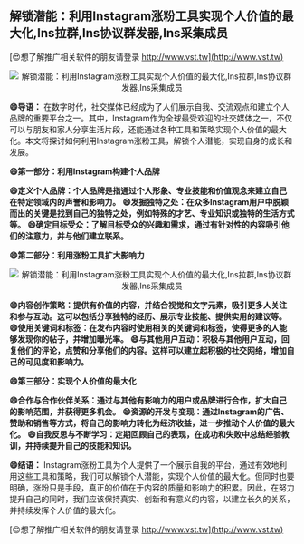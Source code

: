 ## **解锁潜能：利用Instagram涨粉工具实现个人价值的最大化,Ins拉群,Ins协议群发器,Ins采集成员**

[😍想了解推广相关软件的朋友请登录 http://www.vst.tw](http://www.vst.tw)

 <center><img src="https://vst.tw/MP4/tuiguang/png/8.png" alt="解锁潜能：利用Instagram涨粉工具实现个人价值的最大化,Ins拉群,Ins协议群发器,Ins采集成员"></center>

**😄导语：**
在数字时代，社交媒体已经成为了人们展示自我、交流观点和建立个人品牌的重要平台之一。其中，Instagram作为全球最受欢迎的社交媒体之一，不仅可以与朋友和家人分享生活片段，还能通过各种工具和策略实现个人价值的最大化。本文将探讨如何利用Instagram涨粉工具，解锁个人潜能，实现自身的成长和发展。

**😄第一部分：利用Instagram构建个人品牌**

**😄定义个人品牌：个人品牌是指通过个人形象、专业技能和价值观念来建立自己在特定领域内的声誉和影响力。**
**😄发掘独特之处：在众多Instagram用户中脱颖而出的关键是找到自己的独特之处，例如特殊的才艺、专业知识或独特的生活方式等。**
**😄确定目标受众：了解目标受众的兴趣和需求，通过有针对性的内容吸引他们的注意力，并与他们建立联系。**

**😄第二部分：利用涨粉工具扩大影响力**

 <center><img src="https://vst.tw/MP4/tuiguang/png/8.png" alt="解锁潜能：利用Instagram涨粉工具实现个人价值的最大化,Ins拉群,Ins协议群发器,Ins采集成员"></center>

**😄内容创作策略：提供有价值的内容，并结合视觉和文字元素，吸引更多人关注和参与互动。这可以包括分享独特的经历、展示专业技能、提供实用的建议等。**
**😄使用关键词和标签：在发布内容时使用相关的关键词和标签，使得更多的人能够发现你的帖子，并增加曝光率。**
**😄与其他用户互动：积极与其他用户互动，回复他们的评论，点赞和分享他们的内容。这样可以建立起积极的社交网络，增加自己的可见度和影响力。**

**😄第三部分：实现个人价值的最大化**

**😄合作与合作伙伴关系：通过与其他有影响力的用户或品牌进行合作，扩大自己的影响范围，并获得更多机会。**
**😄资源的开发与变现：通过Instagram的广告、赞助和销售等方式，将自己的影响力转化为经济收益，进一步推动个人价值的最大化。**
**😄自我反思与不断学习：定期回顾自己的表现，在成功和失败中总结经验教训，并持续提升自己的技能和知识。**

**😄结语：**
Instagram涨粉工具为个人提供了一个展示自我的平台，通过有效地利用这些工具和策略，我们可以解锁个人潜能，实现个人价值的最大化。但同时也要明确，涨粉只是手段，真正的价值在于内容的质量和影响力的积累。因此，在努力提升自己的同时，我们应该保持真实、创新和有意义的内容，以建立长久的关系，并持续发挥个人价值的最大化。

[😍想了解推广相关软件的朋友请登录 http://www.vst.tw](http://www.vst.tw)



